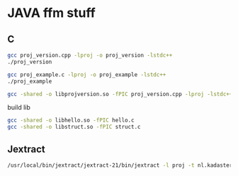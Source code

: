 # JAVA ffm stuff

## C

```sh
gcc proj_version.cpp -lproj -o proj_version -lstdc++
./proj_version

gcc proj_example.c -lproj -o proj_example -lstdc++
./proj_example

gcc -shared -o libprojversion.so -fPIC proj_version.cpp -lproj -lstdc++
```

build lib

```sh
gcc -shared -o libhello.so -fPIC hello.c
gcc -shared -o libstruct.so -fPIC struct.c
```

## Jextract

```sh
/usr/local/bin/jextract/jextract-21/bin/jextract -l proj -t nl.kadaster.proj /usr/include/proj.h
```
